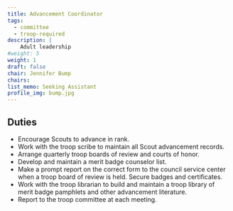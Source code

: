 ```yaml
---
title: Advancement Coordinator
tags:
  - committee
  - troop-required
description: |
    Adult leadership
#weight: 5
weight: 1
draft: false
chair: Jennifer Bump
chairs:
list_memo: Seeking Assistant
profile_img: bump.jpg
---
```


## Duties

- Encourage Scouts to advance in rank.
- Work with the troop scribe to maintain all Scout advancement records.
- Arrange quarterly troop boards of review and courts of honor.
- Develop and maintain a merit badge counselor list.
- Make a prompt report on the correct form to the council service center when a
troop board of review is held. Secure badges and certificates.
- Work with the troop librarian to build and maintain a troop library of merit badge
pamphlets and other advancement literature.
- Report to the troop committee at each meeting.